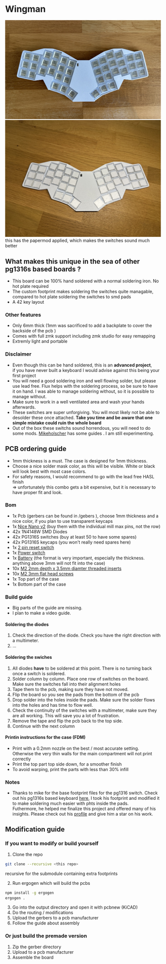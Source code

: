 # Wingman

![wingman](./imgs/wingman.jpeg)
![papermoded](./imgs/papermod.jpeg)
this has the papermod applied, which makes the switches sound much better


## What makes this unique in the sea of other pg1316s based boards ?
- This board can be 100% hand soldered with a normal soldering iron. No hot plate required
- The custom footprint makes soldering the switches quite managable, compared to hot plate soldering the switches to smd pads 
- A 42 key layout

### Other features
- Only 6mm thick (1mm was sacrificed to add a backplate to cover the backside of the pcb )
- Comes with full zmk support including zmk studio for easy remapping
- Extremly light and portable

### Disclaimer
- Even though this can be hand soldered, this is an **advanced project**,    
if you have never built a keyboard I would advise against this being your first project 
- You will need a good soldering iron and well flowing solder, but please use lead free. Flux helps with the soldering process, so be sure to have it on hand. I was able to manage soldering without, so it is possible to manage without.
- Make sure to work in a well ventilated area and wash your hands afterwards.
- These switches are super unforgiving. You will most likely not be able to desolder these once attached.
**Take you time and be aware that one simple mistake could ruin the whole board**
- Out of the box these switchs sound horrendous, you will need to do some mods. [Mikeholscher](https://github.com/mikeholscher/zmk-config-mikefive/tree/main/files/mods) has some guides . I am still experimenting. 


## PCB ordering guide
- 1mm thickness is a must. The case is designed for 1mm thickness.
- Choose a nice solder mask color, as this will be visible. White or black will look best with most case colors.
- For safety reasons, I would recommend to go with the lead free HASL finish    
=> unfortunately this combo gets a bit expensive, but it is necessary to have proper fit and look.



### Bom
- 1x Pcb (gerbers can be found in /gebers ), choose 1mm thickness and a nice color, if you plan to use transparent keycaps
- 1x [Nice Nano v2](https://42keebs.eu/shop/parts/controllers/nice-nano-v2-wireless-controller/) (buy them with the individual mill max pins, not the row)
- 42x 1N4148W SMD Diodes
- 42x PG1316S switches (buy at least 50 to have some spares)
- 42x PG1316S keycaps (you won't really need spares here)
- 1x [ 2 pin reset switch](https://42keebs.eu/shop/parts/components/reset-switch/?attribute_type=Through-hole%202-pin%206x3&attribute_pa_colour=black)
- 1x [Power switch](https://42keebs.eu/shop/parts/components/power-switch/)
- 1x [Battery](https://42keebs.eu/shop/parts/lithium-polymer-battery/?attribute_size=301230%20(110%20mAh)) (the format is very important, especially the thickness. anything above 3mm will not fit into the case)
- 10x [M2 2mm depth x 3.5mm diamter threaded inserts](https://www.amazon.de/dp/B0D9YK4PY1)
- 10x [M2 3mm flat head screws](https://www.amazon.de/dp/B0D4557749)
- 1x Top part of the case
- 1x Bottom part of the case


### Build guide
- Big parts of the guide are missing.
- I plan to make a video guide.

#### Soldering the diodes
1. Check the direction of the diode. Check you have the right direction with a multimeter.
2. ...
#### Soldering the swiches
1. All diodes **have** to be soldered at this point. There is no turning back once a switch is soldered. 
2. Solder column by column. Place one row of switches on the board. Make sure the switches fall into their alignment holes
3. Tape them to the pcb, making sure they have not moved. 
4. Flip the board so you see the pads from the bottom of the pcb
5. Drop solder into the holes inside the pads. Make sure the solder flows into the holes and has time to flow well. 
6. Check the continuity of the switches with a multimeter, make sure they are all working. This will save you a lot of frustration.
7. Remove the tape and flip the pcb back to the top side.
8. Continue with the next column
#### Printin instructions for the case (FDM)
- Print with a 0.2mm nozzle on the best / most accurate setting. Otherwise the very thin walls for the main compartment will not print correctly
- Print the top part top side down, for a smoother finish
- To avoid warping, print the parts with less than 30% infill

### Notes
- Thanks to mike for the base footprint files for the pg1316 switch. Check out his pg1316s based keyboard [here](https://github.com/mikeholscher/zmk-config-mikefive), I took his footprint and modified it to make soldering much easier with phts inside the pads.      
Futhermore, he helped me finalize this project and offered many of his insights. Please check out his [profile](https://github.com/mikeholscher) and give him a star on his work.


## Modification guide

### If you want to modify or build yourself
1. Clone the repo

```bash
git clone --recursive <this repo>
```
recursive for the submodule containing extra footprints   

2. Run ergogen which will build the pcbs
```bash
npm install -g ergogen
ergogen .
```
3. Go into the output directory and open it with pcbnew (KiCAD)
4. Do the routing / modifications
5. Upload the gerbers to a pcb manufacturer
6. Follow the guide about assembly


### Or just build the premade version
1. Zip the gerber directory
2. Upload to a pcb manufacturer
3. Assemble the board



